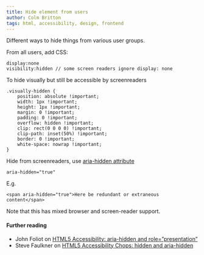 ```yaml
---
title: Hide element from users
author: Colm Britton
tags: html, accessibility, design, frontend
---
```


Different ways to hide things from various user groups.

From all users, add CSS:

    display:none
    visibility:hidden // some screen readers ignore display: none

To hide visually but still be accessible by screenreaders

    .visually-hidden {
        position: absolute !important;
        width: 1px !important;
        height: 1px !important;
        margin: 0 !important;
        padding: 0 !important;
        overflow: hidden !important;
        clip: rect(0 0 0 0) !important;
        clip-path: inset(50%) !important;
        border: 0 !important;
        white-space: nowrap !important;
    }

Hide from screenreaders, use [aria-hidden attribute](http://www.w3.org/TR/wai-aria/states_and_properties#aria-hidden)

    aria-hidden="true"

E.g.

    <span aria-hidden="true">Here be redundant or extraneous content</span>

Note that this has mixed browser and screen-reader support.

#### Further reading

* John Foliot on [HTML5 Accessibility: aria-hidden and role=”presentation”](http://john.foliot.ca/aria-hidden/)
* Steve Faulkner on [HTML5 Accessibility Chops: hidden and aria-hidden](http://www.paciellogroup.com/blog/2012/05/html5-accessibility-chops-hidden-and-aria-hidden/)
